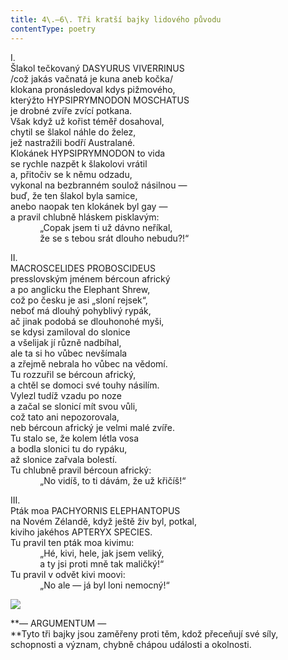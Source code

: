```yaml
---
title: 4\.–6\. Tři kratší bajky lidového původu
contentType: poetry
---
```


<section>

I.  
Šlakol tečkovaný DASYURUS VIVERRINUS  
/což jakás vačnatá je kuna aneb kočka/  
klokana pronásledoval kdys pižmového,  
kterýžto HYPSIPRYMNODON MOSCHATUS  
je drobné zvíře zvící potkana.  
Však když už kořist téměř dosahoval,  
chytil se šlakol náhle do želez,  
jež nastražili bodří Australané.  
Klokánek HYPSIPRYMNODON to vida  
se rychle nazpět k šlakolovi vrátil  
a, přitočiv se k němu odzadu,  
vykonal na bezbranném soulož násilnou —  
buď, že ten šlakol byla samice,  
anebo naopak ten klokánek byl gay —  
a pravil chlubně hláskem pisklavým:  
            „Copak jsem ti už dávno neříkal,  
            že se s tebou srát dlouho nebudu?!“

</section>

<section>

II.  
MACROSCELIDES PROBOSCIDEUS  
presslovským jménem bércoun africký  
a po anglicku the Elephant Shrew,  
což po česku je asi „sloní rejsek“,  
neboť má dlouhý pohyblivý rypák,  
ač jinak podobá se dlouhonohé myši,  
se kdysi zamiloval do slonice  
a všelijak jí různě nadbíhal,  
ale ta si ho vůbec nevšímala  
a zřejmě nebrala ho vůbec na vědomí.  
Tu rozzuřil se bércoun africký,  
a chtěl se domoci své touhy násilím.  
Vylezl tudíž vzadu po noze  
a začal se slonicí mít svou vůli,  
což tato ani nepozorovala,  
neb bércoun africký je velmi malé zvíře.  
Tu stalo se, že kolem létla vosa  
a bodla slonici tu do rypáku,  
až slonice zařvala bolestí.  
Tu chlubně pravil bércoun africký:  
            „No vidíš, to ti dávám, že už křičíš!“

</section>

<section>

III.  
Pták moa PACHYORNIS ELEPHANTOPUS  
na Novém Zélandě, když ještě živ byl, potkal,  
kiviho jakéhos APTERYX SPECIES.  
Tu pravil ten pták moa kivimu:  
            „Hé, kivi, hele, jak jsem veliký,  
            a ty jsi proti mně tak maličký!“  
Tu pravil v odvět kivi moovi:  
            „No ale — já byl loni nemocný!“

  
  

![](../Images/005.jpg)

</section>

<section>

**— ARGUMENTUM —  
**Tyto tři bajky jsou zaměřeny proti těm, kdož přeceňují své síly, schopnosti a význam, chybně chápou události a okolnosti.

</section>
